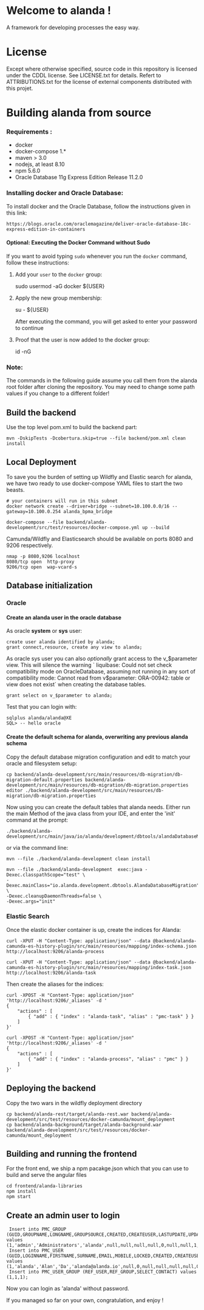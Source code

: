 # Welcome to alanda !

A framework for developing processes the easy way.

# License 
Except where otherwise specified, source code in this repository is  licensed under
the CDDL license.
See LICENSE.txt for details.
Refert to ATTRIBUTIONS.txt for the license of external components distributed with this projet.  

# Building alanda from source

### Requirements :

* docker
* docker-compose 1.*
* maven > 3.0
* nodejs, at least 8.10
* npm 5.6.0
* Oracle Database 11g Express Edition Release 11.2.0

### Installing docker and Oracle Database:

To install docker and the Oracle Database, follow the instructions given in this link:

    https://blogs.oracle.com/oraclemagazine/deliver-oracle-database-18c-express-edition-in-containers

#### Optional: Executing the Docker Command without Sudo

If you want to avoid typing `sudo` whenever you run the `docker` command, follow these instructions:

1. Add your `user` to the `docker` group:

    sudo usermod -aG docker ${USER}

2. Apply the new group membership:

    su - ${USER}

   After executing the command, you will get asked to enter your password to continue

3. Proof that the user is now added to the docker group:

    id -nG

### Note:

The commands in the following guide assume you call them from the alanda root folder after cloning the repository.
You may need to change some path values if you change to a different folder!

## Build the backend
Use the top level pom.xml to build the backend part:

    mvn -DskipTests -Dcobertura.skip=true --file backend/pom.xml clean install


## Local Deployment
To save you the burden of setting up Wildfly and Elastic search for alanda, we have two ready to use
docker-compose YAML files to start the two beasts.

    # your containers will run in this subnet
    docker network create --driver=bridge --subnet=10.100.0.0/16 --gateway=10.100.0.254 alanda_bpma_bridge

    docker-compose --file backend/alanda-development/src/test/resources/docker-compose.yml up --build

Camunda/Wildfly and Elasticsearch should be available on ports 8080 and 9206 respectively.

    nmap -p 8080,9206 localhost
    8080/tcp open  http-proxy
    9206/tcp open  wap-vcard-s


## Database initialization

### Oracle

#### Create an alanda user in the oracle database

As oracle **system** or **sys** user:

    create user alanda identified by alanda;
    grant connect,resource, create any view to alanda;

As oracle sys user you can also *optionally* grant access to the v_$parameter view. This will silence the warning `
liquibase: Could not set check compatibility mode on OracleDatabase, assuming not running in any sort of compatibility mode: Cannot read from v$parameter: ORA-00942: table or view does not exist`
when creating the database tables.

    grant select on v_$parameter to alanda;

Test that you can login with:

    sqlplus alanda/alanda@XE
    SQL> -- hello oracle

#### Create the default schema for alanda, overwriting any previous alanda schema
Copy the default database migration configuration and edit to match your oracle and filesystem setup:

    cp backend/alanda-development/src/main/resources/db-migration/db-migration-default.properties backend/alanda-development/src/main/resources/db-migration/db-migration.properties
    editor ./backend/alanda-development/src/main/resources/db-migration/db-migration.properties

Now using you can create the default tables that alanda needs. Either run the main Method of the java class from your IDE, and enter the 'init' command at the prompt:

    ./backend/alanda-development/src/main/java/io/alanda/development/dbtools/alandaDatabaseMigration.java

or via the command line:

    mvn --file ./backend/alanda-development clean install

    mvn --file ./backend/alanda-development  exec:java -Dexec.classpathScope="test" \
    -Dexec.mainClass="io.alanda.development.dbtools.AlandaDatabaseMigration" \
    -Dexec.cleanupDaemonThreads=false \
    -Dexec.args="init"

### Elastic Search

Once the elastic docker container is up, create the indices for Alanda:

    curl -XPUT -H "Content-Type: application/json" --data @backend/alanda-camunda-es-history-plugin/src/main/resources/mapping/index-schema.json http://localhost:9206/alanda-process    
    
    curl -XPUT -H "Content-Type: application/json" --data @backend/alanda-camunda-es-history-plugin/src/main/resources/mapping/index-task.json http://localhost:9206/alanda-task

Then create the aliases for the indices:

    curl -XPOST -H "Content-Type: application/json" 'http://localhost:9206/_aliases' -d '
    {
        "actions" : [
            { "add" : { "index" : "alanda-task", "alias" : "pmc-task" } }
        ]
    }'

    curl -XPOST -H "Content-Type: application/json" 'http://localhost:9206/_aliases' -d '
    {
        "actions" : [
            { "add" : { "index" : "alanda-process", "alias" : "pmc" } }
        ]
    }'


## Deploying the backend

Copy the two wars in the wildfly deployment directory

    cp backend/alanda-rest/target/alanda-rest.war backend/alanda-development/src/test/resources/docker-camunda/mount_deployment
    cp backend/alanda-background/target/alanda-background.war backend/alanda-development/src/test/resources/docker-camunda/mount_deployment


## Building and running the frontend
For the front end, we ship a npm pacakge.json which that you can use to build and serve the angular files

    cd frontend/alanda-libraries
    npm install
    npm start

## Create an admin user to login

     Insert into PMC_GROUP (GUID,GROUPNAME,LONGNAME,GROUPSOURCE,CREATED,CREATEUSER,LASTUPDATE,UPDATEUSER,VERSION,SOURCEID,SOURCENAME,ACTIVE,EMAIL,PHONE) values (1,'admin','Administrators','alanda',null,null,null,null,0,null,null,1,null,null);
     Insert into PMC_USER (GUID,LOGINNAME,FIRSTNAME,SURNAME,EMAIL,MOBILE,LOCKED,CREATED,CREATEUSER,LASTUPDATE,UPDATEUSER,VERSION,PASSWORD,LAST_LOGIN,PMC_DEPARTMENT,EXTERNALGUID,SOURCE,COMPANY) values (1,'alanda','Alan','Da','alanda@alanda.io',null,0,null,null,null,null,0,null,null,null,null,'alanda',null);
     Insert into PMC_USER_GROUP (REF_USER,REF_GROUP,SELECT_CONTACT) values (1,1,1);

Now you can login as 'alanda' without password.

If you managed so far on your own, congratulation, and enjoy !
